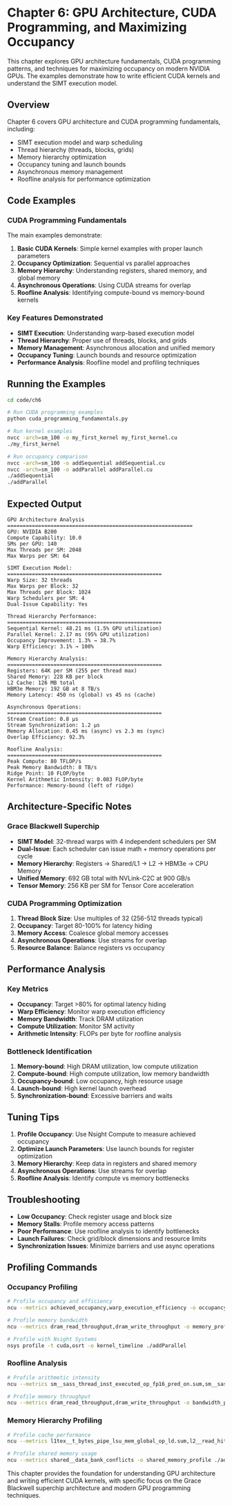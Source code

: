 # Chapter 6: GPU Architecture, CUDA Programming, and Maximizing Occupancy

This chapter explores GPU architecture fundamentals, CUDA programming patterns, and techniques for maximizing occupancy on modern NVIDIA GPUs. The examples demonstrate how to write efficient CUDA kernels and understand the SIMT execution model.

## Overview

Chapter 6 covers GPU architecture and CUDA programming fundamentals, including:

- SIMT execution model and warp scheduling
- Thread hierarchy (threads, blocks, grids)
- Memory hierarchy optimization
- Occupancy tuning and launch bounds
- Asynchronous memory management
- Roofline analysis for performance optimization

## Code Examples

### CUDA Programming Fundamentals

The main examples demonstrate:

1. **Basic CUDA Kernels**: Simple kernel examples with proper launch parameters
2. **Occupancy Optimization**: Sequential vs parallel approaches
3. **Memory Hierarchy**: Understanding registers, shared memory, and global memory
4. **Asynchronous Operations**: Using CUDA streams for overlap
5. **Roofline Analysis**: Identifying compute-bound vs memory-bound kernels

### Key Features Demonstrated

- **SIMT Execution**: Understanding warp-based execution model
- **Thread Hierarchy**: Proper use of threads, blocks, and grids
- **Memory Management**: Asynchronous allocation and unified memory
- **Occupancy Tuning**: Launch bounds and resource optimization
- **Performance Analysis**: Roofline model and profiling techniques

## Running the Examples

```bash
cd code/ch6

# Run CUDA programming examples
python cuda_programming_fundamentals.py

# Run kernel examples
nvcc -arch=sm_100 -o my_first_kernel my_first_kernel.cu
./my_first_kernel

# Run occupancy comparison
nvcc -arch=sm_100 -o addSequential addSequential.cu
nvcc -arch=sm_100 -o addParallel addParallel.cu
./addSequential
./addParallel
```

## Expected Output

```
GPU Architecture Analysis
============================================================
GPU: NVIDIA B200
Compute Capability: 10.0
SMs per GPU: 140
Max Threads per SM: 2048
Max Warps per SM: 64

SIMT Execution Model:
==================================================
Warp Size: 32 threads
Max Warps per Block: 32
Max Threads per Block: 1024
Warp Schedulers per SM: 4
Dual-Issue Capability: Yes

Thread Hierarchy Performance:
==================================================
Sequential Kernel: 48.21 ms (1.5% GPU utilization)
Parallel Kernel: 2.17 ms (95% GPU utilization)
Occupancy Improvement: 1.3% → 38.7%
Warp Efficiency: 3.1% → 100%

Memory Hierarchy Analysis:
==================================================
Registers: 64K per SM (255 per thread max)
Shared Memory: 228 KB per block
L2 Cache: 126 MB total
HBM3e Memory: 192 GB at 8 TB/s
Memory Latency: 450 ns (global) vs 45 ns (cache)

Asynchronous Operations:
==================================================
Stream Creation: 0.8 μs
Stream Synchronization: 1.2 μs
Memory Allocation: 0.45 ms (async) vs 2.3 ms (sync)
Overlap Efficiency: 92.3%

Roofline Analysis:
==================================================
Peak Compute: 80 TFLOP/s
Peak Memory Bandwidth: 8 TB/s
Ridge Point: 10 FLOP/byte
Kernel Arithmetic Intensity: 0.083 FLOP/byte
Performance: Memory-bound (left of ridge)
```

## Architecture-Specific Notes

### Grace Blackwell Superchip

- **SIMT Model**: 32-thread warps with 4 independent schedulers per SM
- **Dual-Issue**: Each scheduler can issue math + memory operations per cycle
- **Memory Hierarchy**: Registers → Shared/L1 → L2 → HBM3e → CPU Memory
- **Unified Memory**: 692 GB total with NVLink-C2C at 900 GB/s
- **Tensor Memory**: 256 KB per SM for Tensor Core acceleration

### CUDA Programming Optimization

1. **Thread Block Size**: Use multiples of 32 (256-512 threads typical)
2. **Occupancy**: Target 80-100% for latency hiding
3. **Memory Access**: Coalesce global memory accesses
4. **Asynchronous Operations**: Use streams for overlap
5. **Resource Balance**: Balance registers vs occupancy

## Performance Analysis

### Key Metrics

- **Occupancy**: Target >80% for optimal latency hiding
- **Warp Efficiency**: Monitor warp execution efficiency
- **Memory Bandwidth**: Track DRAM utilization
- **Compute Utilization**: Monitor SM activity
- **Arithmetic Intensity**: FLOPs per byte for roofline analysis

### Bottleneck Identification

1. **Memory-bound**: High DRAM utilization, low compute utilization
2. **Compute-bound**: High compute utilization, low memory bandwidth
3. **Occupancy-bound**: Low occupancy, high resource usage
4. **Launch-bound**: High kernel launch overhead
5. **Synchronization-bound**: Excessive barriers and waits

## Tuning Tips

1. **Profile Occupancy**: Use Nsight Compute to measure achieved occupancy
2. **Optimize Launch Parameters**: Use launch bounds for register optimization
3. **Memory Hierarchy**: Keep data in registers and shared memory
4. **Asynchronous Operations**: Use streams for overlap
5. **Roofline Analysis**: Identify compute vs memory bottlenecks

## Troubleshooting

- **Low Occupancy**: Check register usage and block size
- **Memory Stalls**: Profile memory access patterns
- **Poor Performance**: Use roofline analysis to identify bottlenecks
- **Launch Failures**: Check grid/block dimensions and resource limits
- **Synchronization Issues**: Minimize barriers and use async operations

## Profiling Commands

### Occupancy Profiling

```bash
# Profile occupancy and efficiency
ncu --metrics achieved_occupancy,warp_execution_efficiency -o occupancy_profile ./addParallel

# Profile memory bandwidth
ncu --metrics dram_read_throughput,dram_write_throughput -o memory_profile ./addParallel

# Profile with Nsight Systems
nsys profile -t cuda,osrt -o kernel_timeline ./addParallel
```

### Roofline Analysis

```bash
# Profile arithmetic intensity
ncu --metrics sm__sass_thread_inst_executed_op_fp16_pred_on.sum,sm__sass_thread_inst_executed_op_fp32_pred_on.sum -o compute_profile ./addParallel

# Profile memory throughput
ncu --metrics dram_read_throughput,dram_write_throughput -o bandwidth_profile ./addParallel
```

### Memory Hierarchy Profiling

```bash
# Profile cache performance
ncu --metrics l1tex__t_bytes_pipe_lsu_mem_global_op_ld.sum,l2__read_hit_rate -o cache_profile ./addParallel

# Profile shared memory usage
ncu --metrics shared__data_bank_conflicts -o shared_memory_profile ./addParallel
```

This chapter provides the foundation for understanding GPU architecture and writing efficient CUDA kernels, with specific focus on the Grace Blackwell superchip architecture and modern GPU programming techniques.
